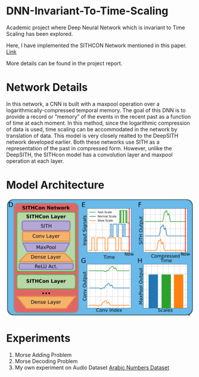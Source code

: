 # DNN-Invariant-To-Time-Scaling

Academic project where Deep Neural Network which is invariant to Time Scaling has been explored.

Here, I have implemented the SITHCON Network mentioned in this paper. [Link](https://arxiv.org/abs/2107.04616)

More details can be found in the project report.

# Network Details

In this network, a CNN is built with a maxpool operation over a logarithmically-compressed temporal memory. The goal of this DNN is to provide a record or ”memory” of the events in the recent past as a function of time at each moment. In this method, since the logarithmic compression of data is used, time scaling can be accommodated in the network by translation of data. This model is very closely realted to the DeepSITH network developed earlier. Both these networks use SITH as a representation of the past in compressed form. However, unlike the DeepSITH, the SITHcon model has a convolution layer and maxpool operation at each layer.

# Model Architecture

![Model Architecture](model_architecture.png)

# Experiments

1. Morse Adding Problem
2. Morse Decoding Problem
3. My own experiment on Audio Dataset [Arabic Numbers Dataset](https://www.kaggle.com/datasets/suso172/arabic-natural-audio-dataset)
